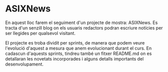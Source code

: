 # ASIXNews

En aquest lloc farem el seguiment d'un projecte de mostra: ASIXNews. Es tracta d'un senzill blog on els usuaris redactors podran escriure notícies per ser llegides per qualsevol visitant.

El projecte es troba dividit per sprints, de manera que podem veure l'evolució d'aquest a mesura que anem evolucionant durant el curs. En cadascun d'aquests sprints, tindreu també un fitxer README.md on es detallaran les novetats incorporades i alguns detalls importants del desenvolupament.

